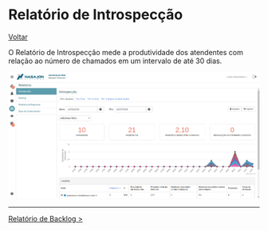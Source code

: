 # Relatório de Introspecção
[Voltar](../../../../README.md)

O Relatório de Introspecção mede a produtividade dos atendentes com relação ao número de chamados em um intervalo de até 30 dias.

![](./img/introspeccao.png)

------------

[Relatório de Backlog >](backlog.md)